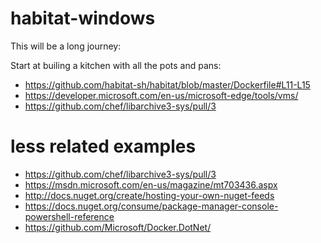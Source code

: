 # habitat-windows

This will be a long journey:

Start at builing a kitchen with all the pots and pans:

* https://github.com/habitat-sh/habitat/blob/master/Dockerfile#L11-L15
* https://developer.microsoft.com/en-us/microsoft-edge/tools/vms/
* https://github.com/chef/libarchive3-sys/pull/3

# less related examples
* https://github.com/chef/libarchive3-sys/pull/3
* https://msdn.microsoft.com/en-us/magazine/mt703436.aspx
* http://docs.nuget.org/create/hosting-your-own-nuget-feeds
* https://docs.nuget.org/consume/package-manager-console-powershell-reference
* https://github.com/Microsoft/Docker.DotNet/
